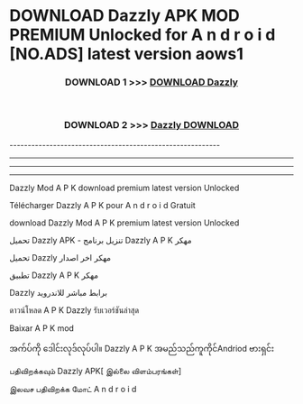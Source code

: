 # DOWNLOAD Dazzly  APK MOD PREMIUM Unlocked for A n d r o i d [NO.ADS] latest version aows1 



<div align="center">

<h3>DOWNLOAD 1 >>> <a href="https://getmod2.web.app/?judul=Dazzly ">DOWNLOAD Dazzly </a></h3><br>

<h3>DOWNLOAD 2 >>> <a href="https://getmod2.web.app/?judul=Dazzly ">Dazzly  DOWNLOAD </a></h3>

</div>
----------------------------------------------------------

----------------------------------------------------------

----------------------------------------------------------

----------------------------------------------------------

Dazzly  Mod A P K download premium latest version Unlocked

Télécharger Dazzly  A P K pour A n d r o i d Gratuit

download Dazzly  Mod A P K premium latest version Unlocked

تحميل Dazzly  APK - تنزيل برنامج Dazzly  A P K مهكر

تحميل Dazzly  مهكر اخر اصدار

تطبيق Dazzly  A P K مهكر

Dazzly  برابط مباشر للاندرويد

ดาวน์โหลด A P K Dazzly  รับเวอร์ชันล่าสุด

Baixar A P K mod

အက်ပ်ကို ဒေါင်းလုဒ်လုပ်ပါ။ Dazzly  A P K အမည်သည်ကူကိုင်Andriod ဗားရှင်း

பதிவிறக்கவும் Dazzly  APK[ இல்லை விளம்பரங்கள்] 
 
இலவச பதிவிறக்க மோட் A n d r o i d



